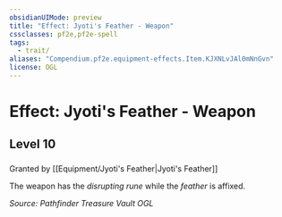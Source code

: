 ```yaml
---
obsidianUIMode: preview
title: "Effect: Jyoti's Feather - Weapon"
cssclasses: pf2e,pf2e-spell
tags:
  - trait/
aliases: "Compendium.pf2e.equipment-effects.Item.KJXNLvJAl0mNnGvn"
license: OGL
---
```

# Effect: Jyoti's Feather - Weapon
## Level 10
### 






Granted by [[Equipment/Jyoti's Feather|Jyoti's Feather]]

The weapon has the _disrupting rune_ while the _feather_ is affixed.

*Source: Pathfinder Treasure Vault*
*OGL*